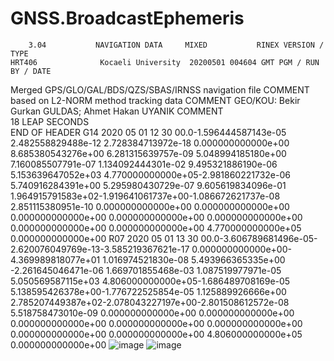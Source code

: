 # GNSS.BroadcastEphemeris

        3.04           NAVIGATION DATA     MIXED           RINEX VERSION / TYPE
    HRT406              Kocaeli University  20200501 004604 GMT PGM / RUN BY / DATE 

Merged GPS/GLO/GAL/BDS/QZS/SBAS/IRNSS navigation file       COMMENT 
based on L2-NORM method tracking data                       COMMENT 
GEO/KOU: Bekir Gurkan GULDAS; Ahmet Hakan UYANIK            COMMENT   
    18                                                      LEAP SECONDS        
                                                            END OF HEADER 
G14 2020 05 01 12 30 00.0-1.596444587143e-05 2.482558829488e-12 2.728384713972e-18
       0.000000000000e+00 8.685380543276e+00 6.281315639757e-09 5.048994185180e+00
       7.160085507791e-07 1.134092444301e-02 9.495321886190e-06 5.153639647052e+03
       4.770000000000e+05-2.981860221732e-06 5.740916284391e+00 5.295980430729e-07
       9.605619834096e-01 1.964915791583e+02-1.919641061737e+00-1.086672621737e-08
       2.851115380951e-10 0.000000000000e+00 0.000000000000e+00 0.000000000000e+00
       0.000000000000e+00 0.000000000000e+00 0.000000000000e+00 0.000000000000e+00
       4.770000000000e+05 0.000000000000e+00
R07 2020 05 01 13 30 00.0-3.606789681496e-05-2.620076049769e-13-3.585219367621e-17
       0.000000000000e+00-4.369989818077e+01 1.016974521830e-08 5.493966365335e+00
      -2.261645046471e-06 1.669701855468e-03 1.087519977971e-05 5.050569587115e+03
       4.806000000000e+05-1.686489708169e-05 5.138595426378e+00-1.776722525854e-05
       1.125889926666e+00 2.785207449387e+02-2.078043227197e+00-2.801508612572e-08
       5.518758473010e-09 0.000000000000e+00 0.000000000000e+00 0.000000000000e+00
       0.000000000000e+00 0.000000000000e+00 0.000000000000e+00 0.000000000000e+00
       4.806000000000e+05 0.000000000000e+00
![image](https://user-images.githubusercontent.com/59657939/137487844-6c1c52aa-3d76-4c13-a579-08455dfee8b2.png)
![image](https://user-images.githubusercontent.com/59657939/137487865-5fc50059-8028-4b5b-93dc-1b6b468644ae.png)
